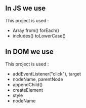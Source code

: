 <!-- ## In main

This project is used :

-   unsplash.com

## In CSS we use

This project is used :

-   dark overlay -->

## In JS we use

This project is used :

-   Array from() forEach()
-   includes() toLowerCase()

<!-- ## In BOM we use

This project is used :

-   history
-   pushState()
-   state -->

## In DOM we use

This project is used :

-   addEventListener("click"), target
-   nodeName, parentNode
-   appendChild()
-   createElement
-   style
-   nodeName
